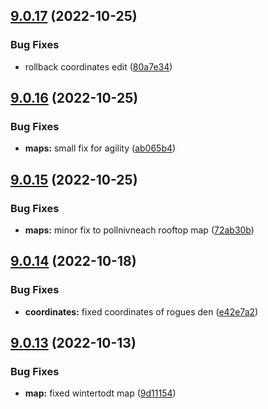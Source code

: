 ## [9.0.17](https://github.com/Torwent/WaspLib/compare/v9.0.16...v9.0.17) (2022-10-25)


### Bug Fixes

* rollback coordinates edit ([80a7e34](https://github.com/Torwent/WaspLib/commit/80a7e346ef8167bb7600739c2e428b225128879d))



## [9.0.16](https://github.com/Torwent/WaspLib/compare/v9.0.15...v9.0.16) (2022-10-25)


### Bug Fixes

* **maps:** small fix for agility ([ab065b4](https://github.com/Torwent/WaspLib/commit/ab065b4eccdb315322f5f0e924e8259bf3bd1995))



## [9.0.15](https://github.com/Torwent/WaspLib/compare/v9.0.14...v9.0.15) (2022-10-25)


### Bug Fixes

* **maps:** minor fix to pollnivneach rooftop map ([72ab30b](https://github.com/Torwent/WaspLib/commit/72ab30ba10d9af20df94e857f243d24d3347db62))



## [9.0.14](https://github.com/Torwent/WaspLib/compare/v9.0.13...v9.0.14) (2022-10-18)


### Bug Fixes

* **coordinates:** fixed coordinates of rogues den ([e42e7a2](https://github.com/Torwent/WaspLib/commit/e42e7a23c4bb6ec6d734319cdb43765db8049c5c))



## [9.0.13](https://github.com/Torwent/WaspLib/compare/v9.0.12...v9.0.13) (2022-10-13)


### Bug Fixes

* **map:** fixed wintertodt map ([9d11154](https://github.com/Torwent/WaspLib/commit/9d11154e6bb707c73f04fb341131e1c43c8bc071))



